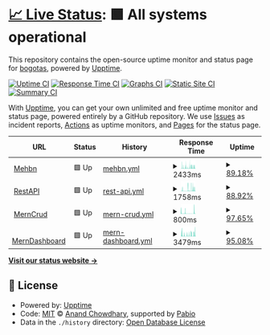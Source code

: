 # [📈 Live Status](https://bogotas.github.io/upptime): <!--live status--> **🟩 All systems operational**

This repository contains the open-source uptime monitor and status page for [bogotas](https://bogotas.github.io/upptime), powered by [Upptime](https://github.com/upptime/upptime).

[![Uptime CI](https://github.com/bogotas/upptime/workflows/Uptime%20CI/badge.svg)](https://github.com/bogotas/upptime/actions?query=workflow%3A%22Uptime+CI%22)
[![Response Time CI](https://github.com/bogotas/upptime/workflows/Response%20Time%20CI/badge.svg)](https://github.com/bogotas/upptime/actions?query=workflow%3A%22Response+Time+CI%22)
[![Graphs CI](https://github.com/bogotas/upptime/workflows/Graphs%20CI/badge.svg)](https://github.com/bogotas/upptime/actions?query=workflow%3A%22Graphs+CI%22)
[![Static Site CI](https://github.com/bogotas/upptime/workflows/Static%20Site%20CI/badge.svg)](https://github.com/bogotas/upptime/actions?query=workflow%3A%22Static+Site+CI%22)
[![Summary CI](https://github.com/bogotas/upptime/workflows/Summary%20CI/badge.svg)](https://github.com/bogotas/upptime/actions?query=workflow%3A%22Summary+CI%22)

With [Upptime](https://upptime.js.org), you can get your own unlimited and free uptime monitor and status page, powered entirely by a GitHub repository. We use [Issues](https://github.com/bogotas/upptime/issues) as incident reports, [Actions](https://github.com/bogotas/upptime/actions) as uptime monitors, and [Pages](https://bogotas.github.io/upptime) for the status page.

<!--start: status pages-->
<!-- This summary is generated by Upptime (https://github.com/upptime/upptime) -->
<!-- Do not edit this manually, your changes will be overwritten -->
<!-- prettier-ignore -->
| URL | Status | History | Response Time | Uptime |
| --- | ------ | ------- | ------------- | ------ |
| <img alt="" src="https://icons.duckduckgo.com/ip3/atugatran-mehbn.onrender.com.ico" height="13"> [Mehbn](https://atugatran-mehbn.onrender.com/db-status) | 🟩 Up | [mehbn.yml](https://github.com/atual-dev/upptime/commits/HEAD/history/mehbn.yml) | <details><summary><img alt="Response time graph" src="./graphs/mehbn/response-time-week.png" height="20"> 2433ms</summary><br><a href="https://atul22g8570.github.io/upptime/history/mehbn"><img alt="Response time 2522" src="https://img.shields.io/endpoint?url=https%3A%2F%2Fraw.githubusercontent.com%2Fatual-dev%2Fupptime%2FHEAD%2Fapi%2Fmehbn%2Fresponse-time.json"></a><br><a href="https://atul22g8570.github.io/upptime/history/mehbn"><img alt="24-hour response time 289" src="https://img.shields.io/endpoint?url=https%3A%2F%2Fraw.githubusercontent.com%2Fatual-dev%2Fupptime%2FHEAD%2Fapi%2Fmehbn%2Fresponse-time-day.json"></a><br><a href="https://atul22g8570.github.io/upptime/history/mehbn"><img alt="7-day response time 2433" src="https://img.shields.io/endpoint?url=https%3A%2F%2Fraw.githubusercontent.com%2Fatual-dev%2Fupptime%2FHEAD%2Fapi%2Fmehbn%2Fresponse-time-week.json"></a><br><a href="https://atul22g8570.github.io/upptime/history/mehbn"><img alt="30-day response time 2303" src="https://img.shields.io/endpoint?url=https%3A%2F%2Fraw.githubusercontent.com%2Fatual-dev%2Fupptime%2FHEAD%2Fapi%2Fmehbn%2Fresponse-time-month.json"></a><br><a href="https://atul22g8570.github.io/upptime/history/mehbn"><img alt="1-year response time 2522" src="https://img.shields.io/endpoint?url=https%3A%2F%2Fraw.githubusercontent.com%2Fatual-dev%2Fupptime%2FHEAD%2Fapi%2Fmehbn%2Fresponse-time-year.json"></a></details> | <details><summary><a href="https://atul22g8570.github.io/upptime/history/mehbn">89.18%</a></summary><a href="https://atul22g8570.github.io/upptime/history/mehbn"><img alt="All-time uptime 53.78%" src="https://img.shields.io/endpoint?url=https%3A%2F%2Fraw.githubusercontent.com%2Fatual-dev%2Fupptime%2FHEAD%2Fapi%2Fmehbn%2Fuptime.json"></a><br><a href="https://atul22g8570.github.io/upptime/history/mehbn"><img alt="24-hour uptime 96.28%" src="https://img.shields.io/endpoint?url=https%3A%2F%2Fraw.githubusercontent.com%2Fatual-dev%2Fupptime%2FHEAD%2Fapi%2Fmehbn%2Fuptime-day.json"></a><br><a href="https://atul22g8570.github.io/upptime/history/mehbn"><img alt="7-day uptime 89.18%" src="https://img.shields.io/endpoint?url=https%3A%2F%2Fraw.githubusercontent.com%2Fatual-dev%2Fupptime%2FHEAD%2Fapi%2Fmehbn%2Fuptime-week.json"></a><br><a href="https://atul22g8570.github.io/upptime/history/mehbn"><img alt="30-day uptime 53.96%" src="https://img.shields.io/endpoint?url=https%3A%2F%2Fraw.githubusercontent.com%2Fatual-dev%2Fupptime%2FHEAD%2Fapi%2Fmehbn%2Fuptime-month.json"></a><br><a href="https://atul22g8570.github.io/upptime/history/mehbn"><img alt="1-year uptime 53.78%" src="https://img.shields.io/endpoint?url=https%3A%2F%2Fraw.githubusercontent.com%2Fatual-dev%2Fupptime%2FHEAD%2Fapi%2Fmehbn%2Fuptime-year.json"></a></details>
| <img alt="" src="https://icons.duckduckgo.com/ip3/mern-crud-ki1x.onrender.com.ico" height="13"> [RestAPI](https://mern-crud-ki1x.onrender.com/db-status) | 🟩 Up | [rest-api.yml](https://github.com/atual-dev/upptime/commits/HEAD/history/rest-api.yml) | <details><summary><img alt="Response time graph" src="./graphs/rest-api/response-time-week.png" height="20"> 1758ms</summary><br><a href="https://atul22g8570.github.io/upptime/history/rest-api"><img alt="Response time 1891" src="https://img.shields.io/endpoint?url=https%3A%2F%2Fraw.githubusercontent.com%2Fatual-dev%2Fupptime%2FHEAD%2Fapi%2Frest-api%2Fresponse-time.json"></a><br><a href="https://atul22g8570.github.io/upptime/history/rest-api"><img alt="24-hour response time 1029" src="https://img.shields.io/endpoint?url=https%3A%2F%2Fraw.githubusercontent.com%2Fatual-dev%2Fupptime%2FHEAD%2Fapi%2Frest-api%2Fresponse-time-day.json"></a><br><a href="https://atul22g8570.github.io/upptime/history/rest-api"><img alt="7-day response time 1758" src="https://img.shields.io/endpoint?url=https%3A%2F%2Fraw.githubusercontent.com%2Fatual-dev%2Fupptime%2FHEAD%2Fapi%2Frest-api%2Fresponse-time-week.json"></a><br><a href="https://atul22g8570.github.io/upptime/history/rest-api"><img alt="30-day response time 1677" src="https://img.shields.io/endpoint?url=https%3A%2F%2Fraw.githubusercontent.com%2Fatual-dev%2Fupptime%2FHEAD%2Fapi%2Frest-api%2Fresponse-time-month.json"></a><br><a href="https://atul22g8570.github.io/upptime/history/rest-api"><img alt="1-year response time 1891" src="https://img.shields.io/endpoint?url=https%3A%2F%2Fraw.githubusercontent.com%2Fatual-dev%2Fupptime%2FHEAD%2Fapi%2Frest-api%2Fresponse-time-year.json"></a></details> | <details><summary><a href="https://atul22g8570.github.io/upptime/history/rest-api">88.92%</a></summary><a href="https://atul22g8570.github.io/upptime/history/rest-api"><img alt="All-time uptime 59.02%" src="https://img.shields.io/endpoint?url=https%3A%2F%2Fraw.githubusercontent.com%2Fatual-dev%2Fupptime%2FHEAD%2Fapi%2Frest-api%2Fuptime.json"></a><br><a href="https://atul22g8570.github.io/upptime/history/rest-api"><img alt="24-hour uptime 91.92%" src="https://img.shields.io/endpoint?url=https%3A%2F%2Fraw.githubusercontent.com%2Fatual-dev%2Fupptime%2FHEAD%2Fapi%2Frest-api%2Fuptime-day.json"></a><br><a href="https://atul22g8570.github.io/upptime/history/rest-api"><img alt="7-day uptime 88.92%" src="https://img.shields.io/endpoint?url=https%3A%2F%2Fraw.githubusercontent.com%2Fatual-dev%2Fupptime%2FHEAD%2Fapi%2Frest-api%2Fuptime-week.json"></a><br><a href="https://atul22g8570.github.io/upptime/history/rest-api"><img alt="30-day uptime 54.84%" src="https://img.shields.io/endpoint?url=https%3A%2F%2Fraw.githubusercontent.com%2Fatual-dev%2Fupptime%2FHEAD%2Fapi%2Frest-api%2Fuptime-month.json"></a><br><a href="https://atul22g8570.github.io/upptime/history/rest-api"><img alt="1-year uptime 59.02%" src="https://img.shields.io/endpoint?url=https%3A%2F%2Fraw.githubusercontent.com%2Fatual-dev%2Fupptime%2FHEAD%2Fapi%2Frest-api%2Fuptime-year.json"></a></details>
| <img alt="" src="https://icons.duckduckgo.com/ip3/mern-crud-ki1x.onrender.com.ico" height="13"> [MernCrud](https://mern-crud-ki1x.onrender.com/db-status) | 🟩 Up | [mern-crud.yml](https://github.com/atual-dev/upptime/commits/HEAD/history/mern-crud.yml) | <details><summary><img alt="Response time graph" src="./graphs/mern-crud/response-time-week.png" height="20"> 800ms</summary><br><a href="https://atul22g8570.github.io/upptime/history/mern-crud"><img alt="Response time 1663" src="https://img.shields.io/endpoint?url=https%3A%2F%2Fraw.githubusercontent.com%2Fatual-dev%2Fupptime%2FHEAD%2Fapi%2Fmern-crud%2Fresponse-time.json"></a><br><a href="https://atul22g8570.github.io/upptime/history/mern-crud"><img alt="24-hour response time 112" src="https://img.shields.io/endpoint?url=https%3A%2F%2Fraw.githubusercontent.com%2Fatual-dev%2Fupptime%2FHEAD%2Fapi%2Fmern-crud%2Fresponse-time-day.json"></a><br><a href="https://atul22g8570.github.io/upptime/history/mern-crud"><img alt="7-day response time 800" src="https://img.shields.io/endpoint?url=https%3A%2F%2Fraw.githubusercontent.com%2Fatual-dev%2Fupptime%2FHEAD%2Fapi%2Fmern-crud%2Fresponse-time-week.json"></a><br><a href="https://atul22g8570.github.io/upptime/history/mern-crud"><img alt="30-day response time 1408" src="https://img.shields.io/endpoint?url=https%3A%2F%2Fraw.githubusercontent.com%2Fatual-dev%2Fupptime%2FHEAD%2Fapi%2Fmern-crud%2Fresponse-time-month.json"></a><br><a href="https://atul22g8570.github.io/upptime/history/mern-crud"><img alt="1-year response time 1663" src="https://img.shields.io/endpoint?url=https%3A%2F%2Fraw.githubusercontent.com%2Fatual-dev%2Fupptime%2FHEAD%2Fapi%2Fmern-crud%2Fresponse-time-year.json"></a></details> | <details><summary><a href="https://atul22g8570.github.io/upptime/history/mern-crud">97.65%</a></summary><a href="https://atul22g8570.github.io/upptime/history/mern-crud"><img alt="All-time uptime 61.50%" src="https://img.shields.io/endpoint?url=https%3A%2F%2Fraw.githubusercontent.com%2Fatual-dev%2Fupptime%2FHEAD%2Fapi%2Fmern-crud%2Fuptime.json"></a><br><a href="https://atul22g8570.github.io/upptime/history/mern-crud"><img alt="24-hour uptime 100.00%" src="https://img.shields.io/endpoint?url=https%3A%2F%2Fraw.githubusercontent.com%2Fatual-dev%2Fupptime%2FHEAD%2Fapi%2Fmern-crud%2Fuptime-day.json"></a><br><a href="https://atul22g8570.github.io/upptime/history/mern-crud"><img alt="7-day uptime 97.65%" src="https://img.shields.io/endpoint?url=https%3A%2F%2Fraw.githubusercontent.com%2Fatual-dev%2Fupptime%2FHEAD%2Fapi%2Fmern-crud%2Fuptime-week.json"></a><br><a href="https://atul22g8570.github.io/upptime/history/mern-crud"><img alt="30-day uptime 58.12%" src="https://img.shields.io/endpoint?url=https%3A%2F%2Fraw.githubusercontent.com%2Fatual-dev%2Fupptime%2FHEAD%2Fapi%2Fmern-crud%2Fuptime-month.json"></a><br><a href="https://atul22g8570.github.io/upptime/history/mern-crud"><img alt="1-year uptime 61.50%" src="https://img.shields.io/endpoint?url=https%3A%2F%2Fraw.githubusercontent.com%2Fatual-dev%2Fupptime%2FHEAD%2Fapi%2Fmern-crud%2Fuptime-year.json"></a></details>
| <img alt="" src="https://icons.duckduckgo.com/ip3/merndashboard-v7dv.onrender.com.ico" height="13"> [MernDashboard](https://merndashboard-v7dv.onrender.com/db-status) | 🟩 Up | [mern-dashboard.yml](https://github.com/atual-dev/upptime/commits/HEAD/history/mern-dashboard.yml) | <details><summary><img alt="Response time graph" src="./graphs/mern-dashboard/response-time-week.png" height="20"> 3479ms</summary><br><a href="https://atul22g8570.github.io/upptime/history/mern-dashboard"><img alt="Response time 3091" src="https://img.shields.io/endpoint?url=https%3A%2F%2Fraw.githubusercontent.com%2Fatual-dev%2Fupptime%2FHEAD%2Fapi%2Fmern-dashboard%2Fresponse-time.json"></a><br><a href="https://atul22g8570.github.io/upptime/history/mern-dashboard"><img alt="24-hour response time 3902" src="https://img.shields.io/endpoint?url=https%3A%2F%2Fraw.githubusercontent.com%2Fatual-dev%2Fupptime%2FHEAD%2Fapi%2Fmern-dashboard%2Fresponse-time-day.json"></a><br><a href="https://atul22g8570.github.io/upptime/history/mern-dashboard"><img alt="7-day response time 3479" src="https://img.shields.io/endpoint?url=https%3A%2F%2Fraw.githubusercontent.com%2Fatual-dev%2Fupptime%2FHEAD%2Fapi%2Fmern-dashboard%2Fresponse-time-week.json"></a><br><a href="https://atul22g8570.github.io/upptime/history/mern-dashboard"><img alt="30-day response time 3126" src="https://img.shields.io/endpoint?url=https%3A%2F%2Fraw.githubusercontent.com%2Fatual-dev%2Fupptime%2FHEAD%2Fapi%2Fmern-dashboard%2Fresponse-time-month.json"></a><br><a href="https://atul22g8570.github.io/upptime/history/mern-dashboard"><img alt="1-year response time 3091" src="https://img.shields.io/endpoint?url=https%3A%2F%2Fraw.githubusercontent.com%2Fatual-dev%2Fupptime%2FHEAD%2Fapi%2Fmern-dashboard%2Fresponse-time-year.json"></a></details> | <details><summary><a href="https://atul22g8570.github.io/upptime/history/mern-dashboard">95.08%</a></summary><a href="https://atul22g8570.github.io/upptime/history/mern-dashboard"><img alt="All-time uptime 60.43%" src="https://img.shields.io/endpoint?url=https%3A%2F%2Fraw.githubusercontent.com%2Fatual-dev%2Fupptime%2FHEAD%2Fapi%2Fmern-dashboard%2Fuptime.json"></a><br><a href="https://atul22g8570.github.io/upptime/history/mern-dashboard"><img alt="24-hour uptime 94.96%" src="https://img.shields.io/endpoint?url=https%3A%2F%2Fraw.githubusercontent.com%2Fatual-dev%2Fupptime%2FHEAD%2Fapi%2Fmern-dashboard%2Fuptime-day.json"></a><br><a href="https://atul22g8570.github.io/upptime/history/mern-dashboard"><img alt="7-day uptime 95.08%" src="https://img.shields.io/endpoint?url=https%3A%2F%2Fraw.githubusercontent.com%2Fatual-dev%2Fupptime%2FHEAD%2Fapi%2Fmern-dashboard%2Fuptime-week.json"></a><br><a href="https://atul22g8570.github.io/upptime/history/mern-dashboard"><img alt="30-day uptime 58.24%" src="https://img.shields.io/endpoint?url=https%3A%2F%2Fraw.githubusercontent.com%2Fatual-dev%2Fupptime%2FHEAD%2Fapi%2Fmern-dashboard%2Fuptime-month.json"></a><br><a href="https://atul22g8570.github.io/upptime/history/mern-dashboard"><img alt="1-year uptime 60.43%" src="https://img.shields.io/endpoint?url=https%3A%2F%2Fraw.githubusercontent.com%2Fatual-dev%2Fupptime%2FHEAD%2Fapi%2Fmern-dashboard%2Fuptime-year.json"></a></details>

<!--end: status pages-->

[**Visit our status website →**](https://bogotas.github.io/upptime)

## 📄 License

- Powered by: [Upptime](https://github.com/upptime/upptime)
- Code: [MIT](./LICENSE) © [Anand Chowdhary](https://anandchowdhary.com), supported by [Pabio](https://pabio.com)
- Data in the `./history` directory: [Open Database License](https://opendatacommons.org/licenses/odbl/1-0/)
